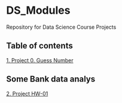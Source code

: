 # DS_Modules
Repository for Data Science Course Projects


## Table of contents 
[1. Project 0. Guess Number](Module%208)

## Some Bank data analys
[2. Project HW-01](Module%2013)
